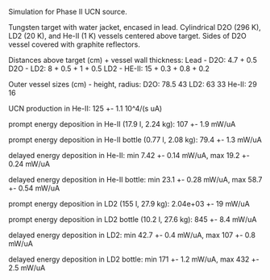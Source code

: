 Simulation for Phase II UCN source.

Tungsten target with water jacket, encased in lead.
Cylindrical D2O (296 K), LD2 (20 K), and He-II (1 K) vessels centered above target.
Sides of D2O vessel covered with graphite reflectors.

Distances above target (cm) + vessel wall thickness:
Lead - D2O: 4.7 + 0.5
D2O - LD2: 8 + 0.5 + 1 + 0.5
LD2 - HE-II: 15 + 0.3 + 0.8 + 0.2

Outer vessel sizes (cm) - height, radius:
D2O: 78.5 43
LD2: 63 33
He-II: 29 16

UCN production in He-II:
125 +- 1.1 10^4/(s uA)

prompt energy deposition in He-II (17.9 l, 2.24 kg):
107 +- 1.9 mW/uA

prompt energy deposition in He-II bottle (0.77 l, 2.08 kg):
79.4 +- 1.3 mW/uA

delayed energy deposition in He-II:
min 7.42 +- 0.14 mW/uA, max 19.2 +- 0.24 mW/uA

delayed energy deposition in He-II bottle:
min 23.1 +- 0.28 mW/uA, max 58.7 +- 0.54 mW/uA

prompt energy deposition in LD2 (155 l, 27.9 kg):
2.04e+03 +- 19 mW/uA

prompt energy deposition in LD2 bottle (10.2 l, 27.6 kg):
845 +- 8.4 mW/uA

delayed energy deposition in LD2:
min 42.7 +- 0.4 mW/uA, max 107 +- 0.8 mW/uA

delayed energy deposition in LD2 bottle:
min 171 +- 1.2 mW/uA, max 432 +- 2.5 mW/uA

